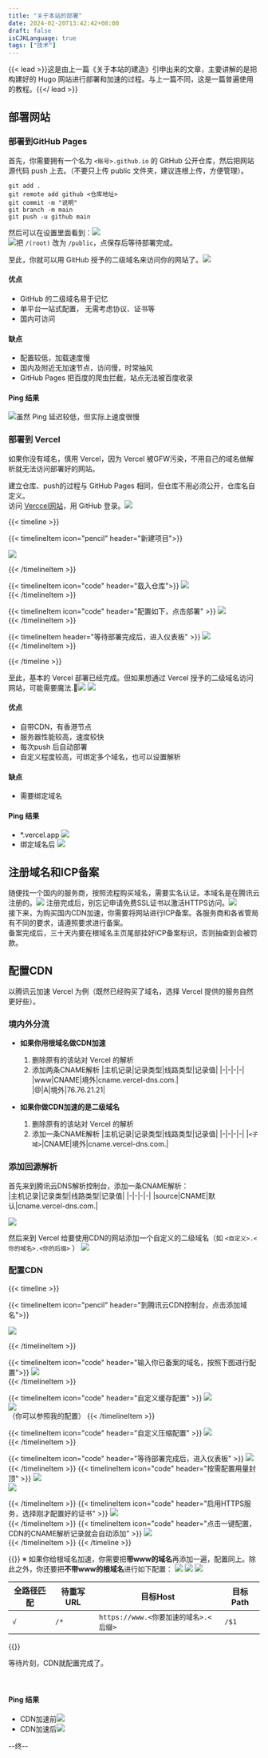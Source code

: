 ```yaml
---
title: "关于本站的部署"
date: 2024-02-20T13:42:42+08:00
draft: false
isCJKLanguage: true
tags: ["技术"]
---
```


{{< lead >}}这是由上一篇《关于本站的建造》引申出来的文章，主要讲解的是把构建好的 Hugo 网站进行部署和加速的过程。与上一篇不同，这是一篇普遍使用的教程。{{</ lead >}}
## 部署网站  
### 部署到GitHub Pages  

首先，你需要拥有一个名为 `<账号>.github.io` 的 GitHub 公开仓库，然后把网站源代码 push 上去。（不要只上传 public 文件夹，建议连根上传，方便管理）。
```shell
git add .
git remote add github <仓库地址>
git commit -m "说明"
git branch -m main
git push -u github main
```
然后可以在设置里面看到：![](截图_选择区域_20240220135808.png)  
![](截图_选择区域_20240220140716.png)把 `/(root)` 改为 `/public`，点保存后等待部署完成。  

至此，你就可以用 GitHub 授予的二级域名来访问你的网站了。![](截图_选择区域_20240220141022.png)  
#### 优点  
- GitHub 的二级域名易于记忆
- 单平台一站式配置， 无需考虑协议、证书等 
- 国内可访问

#### 缺点
- 配置较低，加载速度慢
- 国内及附近无加速节点，访问慢，时常抽风
- GitHub Pages 把百度的爬虫拦截，站点无法被百度收录  

#### Ping 结果
![](截图_选择区域_20240220150550.png "虽然 Ping 延迟较低，但实际上速度很慢")

### 部署到 Vercel
如果你没有域名，慎用 Vercel，因为 Vercel 被GFW污染，不用自己的域名做解析就无法访问部署好的网站。   

建立仓库、push的过程与 GitHub Pages 相同，但仓库不用必须公开，仓库名自定义。  
访问 [Verccel网站](https://vercel.com/)，用 GitHub 登录。![](截图_选择区域_20240220142422.png)  

{{< timeline >}}

{{< timelineItem icon="pencil" header="新建项目">}}  

<img src="截图_选择区域_20240220142622.png"/>   


{{< /timelineItem >}}


{{< timelineItem icon="code" header="载入仓库">}}
<img src="截图_选择区域_20240220142818.png"/>   
{{< /timelineItem >}}

{{< timelineItem  icon="code" header="配置如下，点击部署" >}}
<img src="截图_选择区域_20240220142949.png"/>  
{{< /timelineItem >}}

{{< timelineItem header="等待部署完成后，进入仪表板" >}}
<img src="截图_选择区域_20240220143543.png"/>  
{{< /timelineItem >}}

{{< /timeline >}}  

至此，基本的 Vercel 部署已经完成。但如果想通过 Vercel 授予的二级域名访问网站，可能需要魔法.:dog:![](截图_选择区域_20240220144937.png)
![](截图_选择区域_20240220145430.png)  
#### 优点
- 自带CDN，有香港节点
- 服务器性能较高，速度较快
- 每次push 后自动部署
- 自定义程度较高，可绑定多个域名，也可以设置解析

#### 缺点
- 需要绑定域名  

#### Ping 结果  
- \*.vercel.app ![](截图_选择区域_20240220145944.png)
- 绑定域名后 ![](截图_选择区域_20240220150731.png)

## 注册域名和ICP备案  
随便找一个国内的服务商，按照流程购买域名，需要实名认证。本域名是在腾讯云注册的。![](截图_选择区域_20240220152545.png)
注册完成后，别忘记申请免费SSL证书以激活HTTPS访问。![](截图_选择区域_20240220153010.png)   
接下来，为购买国内CDN加速，你需要将网站进行ICP备案。各服务商和各省管局有不同的要求，请遵照要求进行备案。  
备案完成后，三十天内要在根域名主页尾部挂好ICP备案标识，否则抽查到会被罚款。  


## 配置CDN  
以腾讯云加速 Vercel 为例（既然已经购买了域名，选择 Vercel 提供的服务自然更好些）。





### 境内外分流

- **如果你用根域名做CDN加速**  
	1. 删除原有的该站对 Vercel 的解析
	2. 添加两条CNAME解析
|主机记录|记录类型|线路类型|记录值|
|-|-|-|-|
|www|CNAME|境外|cname.vercel-dns.com.|   
|@|A|境外|76.76.21.21|  

- **如果你做CDN加速的是二级域名**  
	1. 删除原有的该站对 Vercel 的解析
	2. 添加一条CNAME解析
|主机记录|记录类型|线路类型|记录值|
|-|-|-|-|
|`<子域>`|CNAME|境外|cname.vercel-dns.com.|   


### 添加回源解析
首先来到腾讯云DNS解析控制台，添加一条CNAME解析：  
|主机记录|记录类型|线路类型|记录值|
|-|-|-|-|
|source|CNAME|默认|cname.vercel-dns.com.|   

 ![](截图_选择区域_20240220163309.png)


然后来到 Vercel 给要使用CDN的网站添加一个自定义的二级域名（如 `<自定义>.<你的域名>.<你的后缀>` ） ![](截图_选择区域_20240220162821.png)  


### 配置CDN
{{< timeline >}}

{{< timelineItem icon="pencil" header="到腾讯云CDN控制台，点击添加域名">}}  

<img src="截图_选择区域_20240220161819.png"/>   


{{< /timelineItem >}}


{{< timelineItem icon="code" header="输入你已备案的域名，按照下图进行配置">}}
<img src="截图_选择区域_20240220162357.png"/>   
{{< /timelineItem >}}

{{< timelineItem  icon="code" header="自定义缓存配置" >}}
<img src="截图_选择区域_20240220165304.png"/>  
<img src="截图_选择区域_20240220165330.png"/>  
（你可以参照我的配置）
{{< /timelineItem >}}

{{< timelineItem icon="code" header="自定义压缩配置" >}}
<img src="截图_选择区域_20240220143543.png"/>  
{{< /timelineItem >}}

{{< timelineItem icon="code" header="等待部署完成后，进入仪表板" >}}
<img src="截图_选择区域_20240220165453.png"/>  
{{< /timelineItem >}}
{{< timelineItem icon="code" header="按需配置用量封顶" >}}
<img src="截图_选择区域_20240220180819.png"/>  
<img src="截图_选择区域_20240220180950.png"/>  

{{< /timelineItem >}}
{{< timelineItem icon="code" header="启用HTTPS服务，选择刚才配置好的证书" >}}
<img src="截图_选择区域_20240220181111.png"/>  
{{< /timelineItem >}}
{{< timelineItem icon="code" header="点击一键配置，CDN的CNAME解析记录就会自动添加" >}}
<img src="截图_选择区域_20240220181504.png"/>  
{{< /timelineItem >}}
{{< /timeline >}}  

{{<alert icon="na" >}}
※ 如果你给根域名加速，你需要把**带www的域名**再添加一遍，配置同上。除此之外，你还要把**不带www的根域名**进行如下配置：
![](截图_选择区域_20240220182720.png)
![](截图_选择区域_20240220182804.png)
![](截图_选择区域_20240220182854.png)  


全路径匹配|待重写URL|目标Host|目标Path
-|-|-|-
`√`|`/*`|`https://www.<你要加速的域名>.<后缀>`|`/$1`  


{{</alert>}}  


等待片刻，CDN就配置完成了。  
<br/>
<br/>

#### Ping 结果
- CDN加速前![](截图_选择区域_20240220200737.png)  
- CDN加速后![](截图_选择区域_20240220205156.png)  

--终--